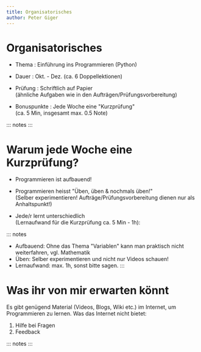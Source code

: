 ```yaml
---
title: Organisatorisches
author: Peter Giger
---
```


# Organisatorisches <i class="fas fa-paperclip"></i>

- Thema <i class="fas fa-theater-masks"></i>: Einführung ins Programmieren (Python)
  
- Dauer <i class="fas fa-calendar-alt"></i>: Okt. - Dez. (ca. 6 Doppellektionen)
  
- Prüfung <i class="fas fa-paste"></i>: Schriftlich auf Papier <br>
(ähnliche Aufgaben wie in den Aufträgen/Prüfungsvorbereitung)
  
- Bonuspunkte <i class="fas fa-star"></i>: Jede Woche eine "Kurzprüfung" <br> (ca. 5 Min, insgesamt max. 0.5 Note)

::: notes
:::


# Warum jede Woche eine Kurzprüfung? <i class="fas fa-walking"></i>

- Programmieren ist aufbauend! <i class="far fa-building"></i>

- Programmieren heisst "Üben, üben & nochmals üben!" <i class="fas fa-dumbbell"></i>
  <br> (Selber experimentieren! Aufträge/Prüfungsvorbereitung dienen nur als Anhaltspunkt!)

- Jede/r lernt unterschiedlich <i class="fas fa-user-alt"></i>
  <br> (Lernaufwand für die Kurzprüfung ca. 5 Min - 1h):

::: notes
- Aufbauend: Ohne das Thema "Variablen" kann man praktisch nicht weiterfahren, vgl. Mathematik
- Üben: Selber experimentieren und nicht nur Videos schauen!
- Lernaufwand: max. 1h, sonst bitte sagen.
:::


# Was ihr von mir erwarten könnt <i class="fas fa-users"></i>

Es gibt genügend Material (Videos, Blogs, Wiki etc.) im Internet, um Programmieren zu lernen. Was das Internet nicht bietet:

1. Hilfe bei Fragen <i class="far fa-question-circle"></i>
2. Feedback <i class="far fa-comments"></i>

::: notes
:::